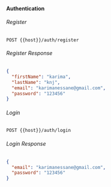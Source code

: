 #### Authentication

###### Register

`POST {{host}}/auth/register`

###### Register Response

```json
{
  "firstName": "karima",
  "lastName": "knj",
  "email": "karimanessane@gmail.com",
  "password": "123456"
}
```

###### Login

`POST {{host}}/auth/login`

###### Login Response

```json
{
  "email": "karimanessane@gmail.com",
  "password": "123456"
}
```
